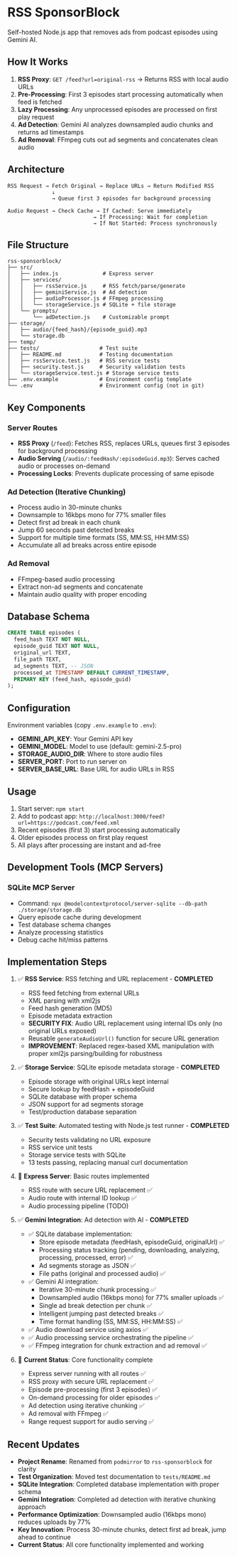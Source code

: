 # RSS SponsorBlock

Self-hosted Node.js app that removes ads from podcast episodes using Gemini AI.

## How It Works

1. **RSS Proxy**: `GET /feed?url=original-rss` → Returns RSS with local audio URLs
2. **Pre-Processing**: First 3 episodes start processing automatically when feed is fetched
3. **Lazy Processing**: Any unprocessed episodes are processed on first play request
4. **Ad Detection**: Gemini AI analyzes downsampled audio chunks and returns ad timestamps
5. **Ad Removal**: FFmpeg cuts out ad segments and concatenates clean audio

## Architecture

```
RSS Request → Fetch Original → Replace URLs → Return Modified RSS
              ↓
              → Queue first 3 episodes for background processing

Audio Request → Check Cache → If Cached: Serve immediately
                           → If Processing: Wait for completion
                           → If Not Started: Process synchronously
```

## File Structure

```
rss-sponsorblock/
├── src/
│   ├── index.js              # Express server
│   ├── services/
│   │   ├── rssService.js     # RSS fetch/parse/generate
│   │   ├── geminiService.js  # Ad detection
│   │   ├── audioProcessor.js # FFmpeg processing
│   │   └── storageService.js # SQLite + file storage
│   └── prompts/
│       └── adDetection.js    # Customizable prompt
├── storage/
│   ├── audio/{feed_hash}/{episode_guid}.mp3
│   └── storage.db
├── temp/
├── tests/                   # Test suite
│   ├── README.md            # Testing documentation
│   ├── rssService.test.js   # RSS service tests
│   ├── security.test.js     # Security validation tests
│   └── storageService.test.js # Storage service tests
├── .env.example             # Environment config template
└── .env                     # Environment config (not in git)
```

## Key Components

### Server Routes
- **RSS Proxy** (`/feed`): Fetches RSS, replaces URLs, queues first 3 episodes for background processing
- **Audio Serving** (`/audio/:feedHash/:episodeGuid.mp3`): Serves cached audio or processes on-demand
- **Processing Locks**: Prevents duplicate processing of same episode

### Ad Detection (Iterative Chunking)
- Process audio in 30-minute chunks
- Downsample to 16kbps mono for 77% smaller files
- Detect first ad break in each chunk
- Jump 60 seconds past detected breaks
- Support for multiple time formats (SS, MM:SS, HH:MM:SS)
- Accumulate all ad breaks across entire episode

### Ad Removal
- FFmpeg-based audio processing
- Extract non-ad segments and concatenate
- Maintain audio quality with proper encoding

## Database Schema
```sql
CREATE TABLE episodes (
  feed_hash TEXT NOT NULL,
  episode_guid TEXT NOT NULL,
  original_url TEXT,
  file_path TEXT,
  ad_segments TEXT, -- JSON
  processed_at TIMESTAMP DEFAULT CURRENT_TIMESTAMP,
  PRIMARY KEY (feed_hash, episode_guid)
);
```

## Configuration

Environment variables (copy `.env.example` to `.env`):
- **GEMINI_API_KEY**: Your Gemini API key
- **GEMINI_MODEL**: Model to use (default: gemini-2.5-pro)
- **STORAGE_AUDIO_DIR**: Where to store audio files
- **SERVER_PORT**: Port to run server on
- **SERVER_BASE_URL**: Base URL for audio URLs in RSS

## Usage

1. Start server: `npm start`
2. Add to podcast app: `http://localhost:3000/feed?url=https://podcast.com/feed.xml`
3. Recent episodes (first 3) start processing automatically
4. Older episodes process on first play request
5. All plays after processing are instant and ad-free

## Development Tools (MCP Servers)

### SQLite MCP Server
- Command: `npx @modelcontextprotocol/server-sqlite --db-path ./storage/storage.db`
- Query episode cache during development
- Test database schema changes
- Analyze processing statistics
- Debug cache hit/miss patterns

## Implementation Steps

1. ✅ **RSS Service**: RSS fetching and URL replacement - **COMPLETED**
   - RSS feed fetching from external URLs
   - XML parsing with xml2js
   - Feed hash generation (MD5)
   - Episode metadata extraction
   - **SECURITY FIX**: Audio URL replacement using internal IDs only (no original URLs exposed)
   - Reusable `generateAudioUrl()` function for secure URL generation
   - **IMPROVEMENT**: Replaced regex-based XML manipulation with proper xml2js parsing/building for robustness

2. ✅ **Storage Service**: SQLite episode metadata storage - **COMPLETED**
   - Episode storage with original URLs kept internal
   - Secure lookup by feedHash + episodeGuid
   - SQLite database with proper schema
   - JSON support for ad segments storage
   - Test/production database separation

3. ✅ **Test Suite**: Automated testing with Node.js test runner - **COMPLETED**
   - Security tests validating no URL exposure
   - RSS service unit tests
   - Storage service tests with SQLite
   - 13 tests passing, replacing manual curl documentation

4. 🔄 **Express Server**: Basic routes implemented
   - RSS route with secure URL replacement ✅
   - Audio route with internal ID lookup ✅
   - Audio processing pipeline (TODO)

5. ✅ **Gemini Integration**: Ad detection with AI - **COMPLETED**
   - ✅ SQLite database implementation:
     - Store episode metadata (feedHash, episodeGuid, originalUrl) ✅
     - Processing status tracking (pending, downloading, analyzing, processing, processed, error) ✅
     - Ad segments storage as JSON ✅
     - File paths (original and processed audio) ✅
   - ✅ Gemini AI integration:
     - Iterative 30-minute chunk processing ✅
     - Downsampled audio (16kbps mono) for 77% smaller uploads ✅
     - Single ad break detection per chunk ✅
     - Intelligent jumping past detected breaks ✅
     - Time format handling (SS, MM:SS, HH:MM:SS) ✅
   - ✅ Audio download service using axios ✅
   - ✅ Audio processing service orchestrating the pipeline ✅
   - ✅ FFmpeg integration for chunk extraction and ad removal ✅

6. 🔄 **Current Status**: Core functionality complete
   - Express server running with all routes ✅
   - RSS proxy with secure URL replacement ✅
   - Episode pre-processing (first 3 episodes) ✅
   - On-demand processing for older episodes ✅
   - Ad detection using iterative chunking ✅
   - Ad removal with FFmpeg ✅
   - Range request support for audio serving ✅

## Recent Updates

- **Project Rename**: Renamed from `podmirror` to `rss-sponsorblock` for clarity
- **Test Organization**: Moved test documentation to `tests/README.md`
- **SQLite Integration**: Completed database implementation with proper schema
- **Gemini Integration**: Completed ad detection with iterative chunking approach
- **Performance Optimization**: Downsampled audio (16kbps mono) reduces uploads by 77%
- **Key Innovation**: Process 30-minute chunks, detect first ad break, jump ahead to continue
- **Current Status**: All core functionality implemented and working
